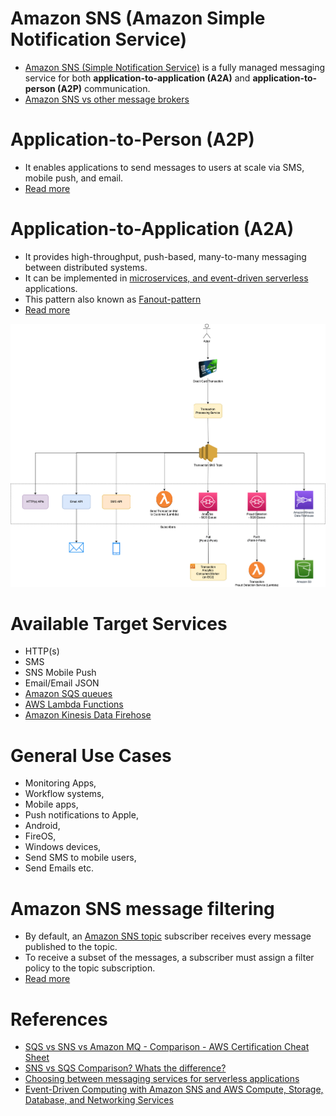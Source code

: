 # Amazon SNS (Amazon Simple Notification Service)
- [Amazon SNS (Simple Notification Service)](https://aws.amazon.com/sns) is a fully managed messaging service for both **application-to-application (A2A)** and **application-to-person (A2P)** communication.
- [Amazon SNS vs other message brokers](../../HLD-System-Designs/4_MessageBrokersEDA/KafkaVsRabbitMQVsSQSVsSNS.md)

# Application-to-Person (A2P)
- It enables applications to send messages to users at scale via SMS, mobile push, and email.
- [Read more](https://docs.aws.amazon.com/sns/latest/dg/sns-user-notifications.html)

# Application-to-Application (A2A)
- It provides high-throughput, push-based, many-to-many messaging between distributed systems.
- It can be implemented in [microservices, and event-driven serverless](../../HLD-System-Designs/5_MicroServices/Readme.md) applications.
- This pattern also known as [Fanout-pattern](https://aws.amazon.com/getting-started/hands-on/send-fanout-event-notifications/)
- [Read more](https://docs.aws.amazon.com/sns/latest/dg/sns-system-to-system-messaging.html)

![](assets/FanOutPatternSQSSNS.png)

# Available Target Services
- HTTP(s)
- SMS
- SNS Mobile Push
- Email/Email JSON
- [Amazon SQS queues](AmazonSQS/Readme.md)
- [AWS Lambda Functions](../2_Compute/AWSLambda/Readme.md)
- [Amazon Kinesis Data Firehose](AmazonKinesis/Readme.md)

# General Use Cases
- Monitoring Apps, 
- Workflow systems, 
- Mobile apps, 
- Push notifications to Apple, 
- Android, 
- FireOS, 
- Windows devices,
- Send SMS to mobile users, 
- Send Emails etc.

# Amazon SNS message filtering
- By default, an [Amazon SNS topic]() subscriber receives every message published to the topic. 
- To receive a subset of the messages, a subscriber must assign a filter policy to the topic subscription.
- [Read more](https://docs.aws.amazon.com/sns/latest/dg/sns-message-filtering.html)

# References
- [SQS vs SNS vs Amazon MQ - Comparison - AWS Certification Cheat Sheet](https://cloud.in28minutes.com/aws-certification-sqs-vs-sns-vs-amazon-mq)
- [SNS vs SQS Comparison? Whats the difference?](https://www.youtube.com/watch?v=mXk0MNjlO7A)
- [Choosing between messaging services for serverless applications](https://aws.amazon.com/blogs/compute/choosing-between-messaging-services-for-serverless-applications/)
- [Event-Driven Computing with Amazon SNS and AWS Compute, Storage, Database, and Networking Services](https://aws.amazon.com/blogs/compute/event-driven-computing-with-amazon-sns-compute-storage-database-and-networking-services/)